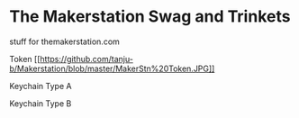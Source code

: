 The Makerstation Swag and Trinkets
============

stuff for themakerstation.com

Token
[[https://github.com/tanju-b/Makerstation/blob/master/MakerStn%20Token.JPG]]


Keychain Type A


Keychain Type B

